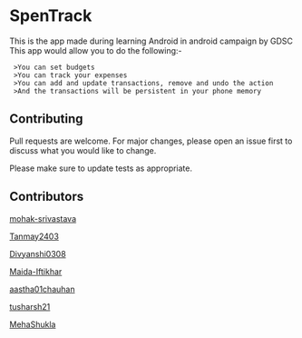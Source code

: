 # SpenTrack
This is the app made during learning Android in android campaign by GDSC
This app would allow you to do the following:-

     >You can set budgets 
     >You can track your expenses 
     >You can add and update transactions, remove and undo the action 
     >And the transactions will be persistent in your phone memory


## Contributing
Pull requests are welcome. For major changes, please open an issue first to discuss what you would like to change.

Please make sure to update tests as appropriate.

## Contributors
[mohak-srivastava](https://github.com/mohak-srivastava)

[Tanmay2403](https://github.com/Tanmay2403)

[Divyanshi0308](https://github.com/Divyanshi0308)

[Maida-Iftikhar](https://github.com/Maida-Iftikhar)

[aastha01chauhan](https://github.com/aastha01chauhan)

[tusharsh21](https://github.com/tusharsh21)

[MehaShukla](https://github.com/MehaShukla)



